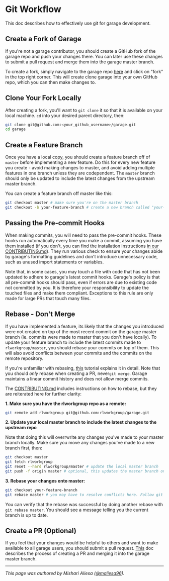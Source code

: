 # Git Workflow

This doc describes how to effectively use git for garage development.

## Create a Fork of Garage

If you're not a garage contributor, you should create a GitHub fork of the garage repo and push your changes there. You can later use these changes to submit a pull request and merge them into the garage master branch.

To create a fork, simply navigate to the garage repo [here](https://github.com/rlworkgroup/garage) and click on "fork" in the top right corner. This will create clone garage into your own GitHub repo, which you can then make changes to.

## Clone Your Fork Locally

After creating a fork, you'll want to `git clone` it so that it is available on your local machine.  `cd` into your desired parent directory, then:

```sh
git clone git@github.com:<your_github_username>/garage.git
cd garage
```

## Create a Feature Branch

Once you have a local copy, you should create a feature branch off of `master` before implementing a new feature. Do this for every new feature you create - avoid making changes to master, and avoid adding multiple features in one branch unless they are codependent. The `master` branch should only be updated to include the latest changes from the upstream master branch.

You can create a feature branch off master like this:

```sh
git checkout master # make sure you're on the master branch
git checkout -b your-feature-branch # create a new branch called "your-feature-branch"
```

## Passing the Pre-commit Hooks

When making commits, you will need to pass the pre-commit hooks. These hooks run automatically every time you make a commit, assuming you have them installed (if you don't, you can find the installation instructions [in our CONTRIBUTING.md](https://github.com/rlworkgroup/garage/blob/master/CONTRIBUTING.md#preparing-your-repo-to-make-contributions)). They run various check to ensure your changes abide by garage's formatting guidelines and don't introduce unnecessary code, such as  unused import statements or variables.

Note that, in some cases, you may touch a file with code that has not been updated to adhere to garage's latest commit hooks. Garage's policy is that all pre-commit hooks should pass, even if errors are due to existing code not committed by you. It is therefore your responsibility to update the touched files and make them compliant. Exceptions to this rule are only made for large PRs that touch many files.

## Rebase - Don't Merge

If you have implemented a feature, its likely that the changes you introduced were not created on top of the most recent commit on the garage master branch (ie. commits were made to master that you don't have locally). To update your feature branch to include the latest commits made to `rlworkgroup/master`, you should rebase your commits on top of them. This will also avoid conflicts between your commits and the commits on the remote repository.

If you're unfamiliar with rebasing, [this](https://www.atlassian.com/git/tutorials/rewriting-history/git-rebase#:~:text=Rebase%20is%20one%20of%20two,has%20powerful%20history%20rewriting%20features.) tutorial explains it in detail. Note that you should *only* rebase when creating a PR, never`git merge`. Garage maintains a linear commit history and does not allow merge commits.

The [CONTRIBUTING.md](https://github.com/rlworkgroup/garage/blob/master/CONTRIBUTING.md#git-recipes) includes instructions on how to rebase, but they are reiterated here for further clarity:

 **1. Make sure you have the rlworkgroup repo as a remote:**

```sh
git remote add rlworkgroup git@github.com:rlworkgroup/garage.git
```

**2. Update your local master branch to include the latest changes to the
upstream repo**

Note that doing this will overrwrite any changes you've made to your master branch locally. Make sure you move any changes you've made to a new branch first, then:

```sh
git checkout master
git fetch rlworkgroup
git reset --hard rlworkgroup/master # update the local master branch
git push -f origin master # optional, this updates the master branch on your fork
```

**3. Rebase your changes onto master:**

```sh
git checkout your-feature-branch
git rebase master # you may have to resolve conflicts here. Follow git's instructions on how to do this.
```

You can verify that the rebase was successful by doing another rebase with `git rebase master`. You should see a message telling you the current branch is up to date.

## Create a PR (Optional)

If you feel that your changes would be helpful to others and want to make available to all garage users, you should submit a pull request. [This](preparing_a_pr.md) doc describes the process of creating a PR and merging it into the garage master branch.

----

*This page was authored by Mishari Aliesa ([@maliesa96](https://github.com/maliesa96)).*
